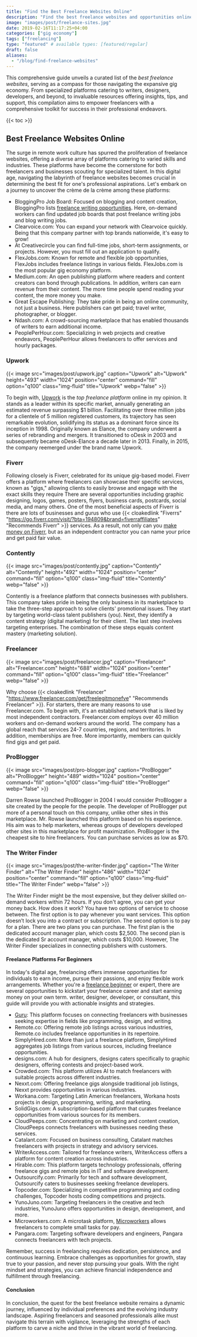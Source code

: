 ```yaml
---
title: "Find the Best Freelance Websites Online"
description: "Find the best freelance websites and opportunities online. Explore platforms like Upwork, Fiverr, Freelancer and more."
image: "images/post/freelance-sites.jpg"
date: 2019-02-16T11:17:25+04:00
categories: ["gig economy"]
tags: ["freelancing"]
type: "featured" # available types: [featured/regular]
draft: false
aliases:
  - "/blog/find-freelance-websites"
---
```


This comprehensive guide unveils a curated list of the _best freelance websites_, serving as a compass for those navigating the expansive gig economy. From specialized platforms catering to writers, designers, developers, and beyond, to invaluable resources offering insights, tips, and support, this compilation aims to empower freelancers with a comprehensive toolkit for success in their professional endeavors.

{{< toc >}}

## Best Freelance Websites Online

The surge in remote work culture has spurred the proliferation of freelance websites, offering a diverse array of platforms catering to varied skills and industries. These platforms have become the cornerstone for both freelancers and businesses scouting for specialized talent. In this digital age, navigating the labyrinth of freelance websites becomes crucial in determining the best fit for one's professional aspirations. Let's embark on a journey to uncover the crème de la crème among these platforms:

- BloggingPro Job Board: Focused on blogging and content creation, BloggingPro lists [freelance writing opportunities](/blog/offer-freelance-writing-services). Here, on-demand workers can find updated job boards that post freelance writing jobs and blog writing jobs.
- Clearvoice.com: You can expand your network with Clearvoice quickly. Being that this company partner with top brands nationwide, it's easy to grow!
- At Creativecircle you can find full-time jobs, short-term assignments, or projects. However, you must fill out an application to qualify.
- FlexJobs.com: Known for remote and flexible job opportunities, FlexJobs includes freelance listings in various fields. FlexJobs.com is the most popular gig economy platform.
- Medium.com: An open publishing platform where readers and content creators can bond through publications. In addition, writers can earn revenue from their content. The more time people spend reading your content, the more money you make.
- Great Escape Publishing: They take pride in being an online community, not just a business. Here publishers can get paid; travel writer, photographer, or blogger.
- Ndash.com: A crowd-sourcing marketplace that has enabled thousands of writers to earn additional income.
- PeoplePerHour.com: Specializing in web projects and creative endeavors, PeoplePerHour allows freelancers to offer services and hourly packages.

### Upwork

{{< image src="images/post/upwork.jpg" caption="Upwork" alt="Upwork" height="493" width="1024" position="center" command="fill" option="q100" class="img-fluid" title="Upwork" webp="false" >}}

To begin with, [Upwork](https://www.upwork.com) is the _top freelance platform_ online in my opinion. It stands as a leader within its specific market, annually generating an estimated revenue surpassing $1 billion. Facilitating over three million jobs for a clientele of 5 million registered customers, its trajectory has seen remarkable evolution, solidifying its status as a dominant force since its inception in 1998. Originally known as Elance, the company underwent a series of rebranding and mergers. It transitioned to oDesk in 2003 and subsequently became oDesk-Elance a decade later in 2013. Finally, in 2015, the company reemerged under the brand name Upwork.
### Fiverr

Following closely is Fiverr, celebrated for its unique gig-based model. Fiverr offers a platform where freelancers can showcase their specific services, known as "gigs," allowing clients to easily browse and engage with the exact skills they require There are several opportunities including graphic designing, logos, games, posters, flyers, business cards, postcards, social media, and many others. One of the most beneficial aspects of Fiverr is there are lots of businesses and gurus who use {{< cloakedlink "Fiverrs" "https://go.fiverr.com/visit/?bta=194809&brand=fiverraffiliates" "Recommends Fiverr" >}} services. As a result, not only can you [make money on Fiverr](/blog/how-to-make-money-on-fiverr), but as an independent contractor you can name your price and get paid fair value.

### Contently

{{< image src="images/post/contently.jpg" caption="Contently" alt="Contently" height="492" width="1024" position="center" command="fill" option="q100" class="img-fluid" title="Contently" webp="false" >}}

Contently is a freelance platform that connects businesses with publishers. This company takes pride in being the only business in its marketplace to take the three-step approach to solve clients' promotional issues. They start by targeting world-class talent publishers (you). Next, they identify a content strategy (digital marketing) for their client. The last step involves targeting enterprises. The combination of these steps equals content mastery (marketing solution).

### Freelancer

{{< image src="images/post/freelancer.jpg" caption="Freelancer" alt="Freelancer.com" height="688" width="1024" position="center" command="fill" option="q100" class="img-fluid" title="Freelancer" webp="false" >}}

Why choose {{< cloakedlink "Freelancer" "https://www.freelancer.com/get/freelegitmonefve" "Recommends Freelancer" >}}. For starters, there are many reasons to use Freelancer.com. To begin with, it's an established network that is liked by most independent contractors. Freelancer.com employs over 40 million workers and on-demand workers around the world. The company has a global reach that services 24-7 countries, regions, and territories. In addition, memberships are free. More importantly, members can quickly find gigs and get paid.

### ProBlogger

{{< image src="images/post/pro-blogger.jpg" caption="ProBlogger" alt="ProBlogger" height="489" width="1024" position="center" command="fill" option="q100" class="img-fluid" title="ProBlogger" webp="false" >}}

Darren Rowse launched ProBlogger in 2004 I would consider ProBlogger a site created by the people for the people. The developer of ProBlogger put more of a personal touch on this company, unlike other sites in this marketplace. Mr. Rowse launched this platform based on his experience. His aim was to help marketers, whereas groups of developers developed other sites in this marketplace for profit maximization. ProBlogger is the cheapest site to hire freelancers. You can purchase services as low as $70.

### The Writer Finder

{{< image src="images/post/the-writer-finder.jpg" caption="The Writer Finder" alt="The Writer Finder" height="486" width="1024" position="center" command="fill" option="q100" class="img-fluid" title="The Writer Finder" webp="false" >}}

The Writer Finder might be the most expensive, but they deliver skilled on-demand workers within 72 hours. If you don't agree, you can get your money back. How does it work? You have two options of service to choose between. The first option is to pay whenever you want services. This option doesn’t lock you into a contract or subscription. The second option is to pay for a plan. There are two plans you can purchase. The first plan is the dedicated account manager plan, which costs $2,500. The second plan is the dedicated Sr account manager, which costs $10,000. However, The Writer Finder specializes in connecting publishers with customers.

#### Freelance Platforms For Beginners

 In today's digital age, freelancing offers immense opportunities for individuals to earn income, pursue their passions, and enjoy flexible work arrangements. Whether you're a [freelance beginner](/blog/freelance-beginners-guide) or expert, there are several opportunities to kickstart your freelance career and start earning money on your own term. writer, designer, developer, or consultant, this guide will provide you with actionable insights and strategies.

- [Guru](https://guru.com): This platform focuses on connecting freelancers with businesses seeking expertise in fields like programming, design, and writing.
- Remote.co: Offering remote job listings across various industries, Remote.co includes freelance opportunities in its repertoire.
- SimplyHired.com: More than just a freelance platform, SimplyHired aggregates job listings from various sources, including freelance opportunities.
- designs.com: A hub for designers, designs caters specifically to graphic designers, offering contests and project-based work.
- Crowded.com: This platform utilizes AI to match freelancers with suitable projects across different industries.
- Nexxt.com: Offering freelance gigs alongside traditional job listings, Nexxt provides opportunities in various industries.
- Workana.com: Targeting Latin American freelancers, Workana hosts projects in design, programming, writing, and marketing.
- SolidGigs.com: A subscription-based platform that curates freelance opportunities from various sources for its members.
- CloudPeeps.com: Concentrating on marketing and content creation, CloudPeeps connects freelancers with businesses needing these services.
- Catalant.com: Focused on business consulting, Catalant matches freelancers with projects in strategy and advisory services.
- WriterAccess.com: Tailored for freelance writers, WriterAccess offers a platform for content creation across industries.
- Hirable.com: This platform targets technology professionals, offering freelance gigs and remote jobs in IT and software development.
- Outsourcify.com: Primarily for tech and software development, Outsourcify caters to businesses seeking freelance developers.
- Topcoder.com: Specializing in competitive programming and coding challenges, Topcoder hosts coding competitions and projects.
- YunoJuno.com: Targeting freelancers in the creative and tech industries, YunoJuno offers opportunities in design, development, and more.
- Microworkers.com: A microtask platform, [Microworkers](https://microworkers.com) allows freelancers to complete small tasks for pay.
- Pangara.com: Targeting software developers and engineers, Pangara connects freelancers with tech projects.

Remember, success in freelancing requires dedication, persistence, and continuous learning. Embrace challenges as opportunities for growth, stay true to your passion, and never stop pursuing your goals. With the right mindset and strategies, you can achieve financial independence and fulfillment through freelancing.

#### Conclusion

In conclusion, the quest for the best freelance website remains a dynamic journey, influenced by individual preferences and the evolving industry landscape. Aspiring freelancers and seasoned professionals alike must navigate this terrain with vigilance, leveraging the strengths of each platform to carve a niche and thrive in the vibrant world of freelancing.
